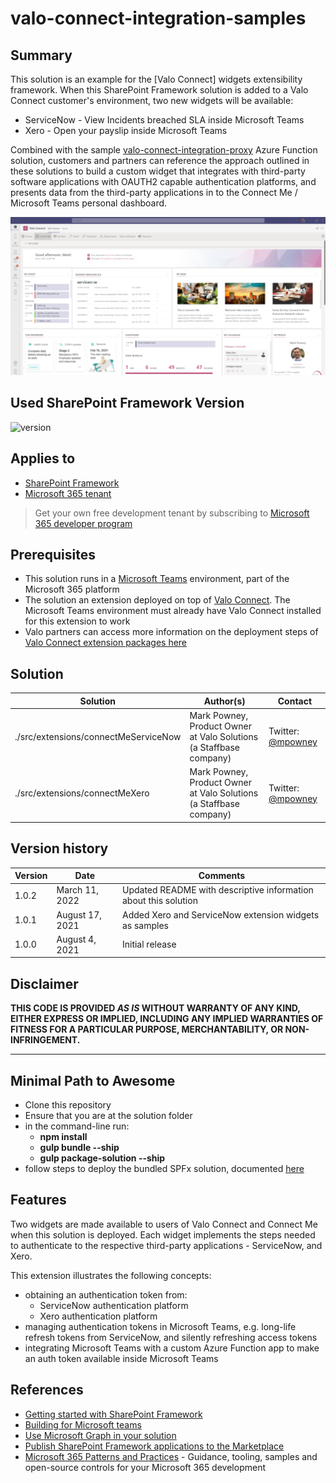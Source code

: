 # valo-connect-integration-samples

## Summary

This solution is an example for the [Valo Connect] widgets extensibility framework. When this  SharePoint Framework solution is added to a Valo Connect customer's environment, two new widgets will be available:

* ServiceNow - View Incidents breached SLA inside Microsoft Teams
* Xero - Open your payslip inside Microsoft Teams

Combined with the sample [valo-connect-integration-proxy](https://github.com/ValoIntranet/valo-connect-integration-proxy) Azure Function solution, customers and partners can reference the approach outlined in these solutions to build a custom widget that integrates with third-party software applications with OAUTH2 capable authentication platforms, and presents data from the third-party applications in to the Connect Me / Microsoft Teams personal dashboard.

![Screen shot of the Connect Me ServiceNow widget inside Microsoft Teams](./msteams-connect-me-service-now.png)

## Used SharePoint Framework Version

![version](https://img.shields.io/npm/v/@microsoft/sp-component-base/latest?color=green)

## Applies to

- [SharePoint Framework](https://aka.ms/spfx)
- [Microsoft 365 tenant](https://docs.microsoft.com/en-us/sharepoint/dev/spfx/set-up-your-developer-tenant)

> Get your own free development tenant by subscribing to [Microsoft 365 developer program](http://aka.ms/o365devprogram)

## Prerequisites

* This solution runs in a [Microsoft Teams](https://teams.microsoft.com) environment, part of the Microsoft 365 platform
* The solution an extension deployed on top of [Valo Connect](https://www.valosolutions.com/valo-connect). The Microsoft Teams environment must already have Valo Connect installed for this extension to work
* Valo partners can access more information on the deployment steps of [Valo Connect extension packages here](https://docs.valosolutions.com/connect/extend/widgets/deploy/)


## Solution

Solution|Author(s)|Contact
--------|---------|-------
./src/extensions/connectMeServiceNow | Mark Powney, Product Owner at Valo Solutions (a Staffbase company)|Twitter: [@mpowney](https://twitter.com/mpowney)
./src/extensions/connectMeXero | Mark Powney, Product Owner at Valo Solutions (a Staffbase company)|Twitter: [@mpowney](https://twitter.com/mpowney)

## Version history

Version|Date|Comments
-------|----|--------
1.0.2|March 11, 2022|Updated README with descriptive information about this solution
1.0.1|August 17, 2021|Added Xero and ServiceNow extension widgets as samples
1.0.0|August 4, 2021|Initial release

## Disclaimer

**THIS CODE IS PROVIDED *AS IS* WITHOUT WARRANTY OF ANY KIND, EITHER EXPRESS OR IMPLIED, INCLUDING ANY IMPLIED WARRANTIES OF FITNESS FOR A PARTICULAR PURPOSE, MERCHANTABILITY, OR NON-INFRINGEMENT.**

---

## Minimal Path to Awesome

- Clone this repository
- Ensure that you are at the solution folder
- in the command-line run:
  - **npm install**
  - **gulp bundle --ship**
  - **gulp package-solution --ship**
- follow steps to deploy the bundled SPFx solution, documented [here](https://docs.valosolutions.com/connect/extend/widgets/deploy/)

## Features

Two widgets are made available to users of Valo Connect and Connect Me when this solution is deployed. Each widget implements the steps needed to authenticate to the respective third-party applications - ServiceNow, and Xero. 

This extension illustrates the following concepts:

- obtaining an authentication token from:
  - ServiceNow authentication platform
  - Xero authentication platform
- managing authentication tokens in Microsoft Teams, e.g. long-life refresh tokens from ServiceNow, and silently refreshing access tokens
- integrating Microsoft Teams with a custom Azure Function app to make an auth token available inside Microsoft Teams


## References

- [Getting started with SharePoint Framework](https://docs.microsoft.com/en-us/sharepoint/dev/spfx/set-up-your-developer-tenant)
- [Building for Microsoft teams](https://docs.microsoft.com/en-us/sharepoint/dev/spfx/build-for-teams-overview)
- [Use Microsoft Graph in your solution](https://docs.microsoft.com/en-us/sharepoint/dev/spfx/web-parts/get-started/using-microsoft-graph-apis)
- [Publish SharePoint Framework applications to the Marketplace](https://docs.microsoft.com/en-us/sharepoint/dev/spfx/publish-to-marketplace-overview)
- [Microsoft 365 Patterns and Practices](https://aka.ms/m365pnp) - Guidance, tooling, samples and open-source controls for your Microsoft 365 development